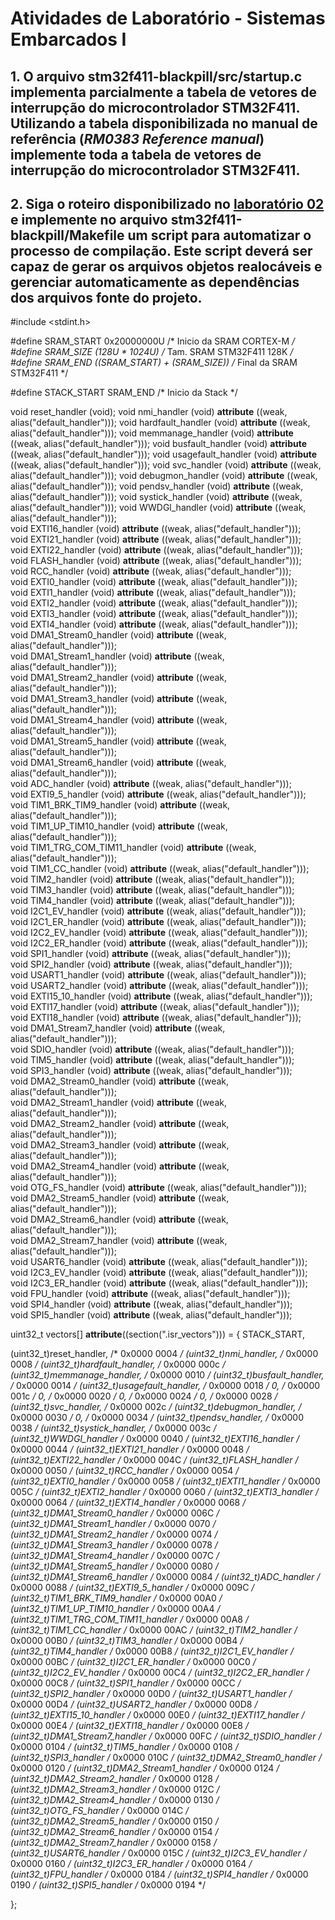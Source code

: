 # Atividades de Laboratório - Sistemas Embarcados I

## 1. O arquivo **stm32f411-blackpill/src/startup.c** implementa parcialmente a tabela de vetores de interrupção do microcontrolador STM32F411. Utilizando a tabela disponibilizada no manual de referência (***RM0383 Reference manual***) implemente **toda** a tabela de vetores de interrupção do microcontrolador STM32F411.

## 2. Siga o roteiro disponibilizado no [laboratório 02](https://github.com/daniel-p-carvalho/ufu-semb1-lab-02.git) e implemente no arquivo **stm32f411-blackpill/Makefile** um script para automatizar o processo de compilação. Este script deverá ser capaz de gerar os arquivos objetos realocáveis e gerenciar automaticamente as dependências dos arquivos fonte do projeto.

#include <stdint.h>

#define SRAM_START  0x20000000U                  /* Inicio da SRAM CORTEX-M */
#define SRAM_SIZE   (128U * 1024U)               /* Tam. SRAM STM32F411 128K */
#define SRAM_END    ((SRAM_START) + (SRAM_SIZE)) /* Final da SRAM STM32F411 */

#define STACK_START SRAM_END                     /* Inicio da Stack */


void reset_handler                 (void);
void nmi_handler                   (void) __attribute__ ((weak, alias("default_handler")));
void hardfault_handler             (void) __attribute__ ((weak, alias("default_handler")));
void memmanage_handler             (void) __attribute__ ((weak, alias("default_handler")));
void busfault_handler              (void) __attribute__ ((weak, alias("default_handler")));
void usagefault_handler            (void) __attribute__ ((weak, alias("default_handler")));
void svc_handler                   (void) __attribute__ ((weak, alias("default_handler")));
void debugmon_handler              (void) __attribute__ ((weak, alias("default_handler")));
void pendsv_handler                (void) __attribute__ ((weak, alias("default_handler")));
void systick_handler               (void) __attribute__ ((weak, alias("default_handler")));
void WWDGl_handler                 (void) __attribute__ ((weak, alias("default_handler")));       
void EXTI16_handler                (void) __attribute__ ((weak, alias("default_handler")));       
void EXTI21_handler                (void) __attribute__ ((weak, alias("default_handler")));       
void EXTI22_handler                (void) __attribute__ ((weak, alias("default_handler")));       
void FLASH_handler                 (void) __attribute__ ((weak, alias("default_handler")));       
void RCC_handler                   (void) __attribute__ ((weak, alias("default_handler")));       
void EXTI0_handler                 (void) __attribute__ ((weak, alias("default_handler")));       
void EXTI1_handler                 (void) __attribute__ ((weak, alias("default_handler")));       
void EXTI2_handler                 (void) __attribute__ ((weak, alias("default_handler")));       
void EXTI3_handler                 (void) __attribute__ ((weak, alias("default_handler")));     
void EXTI4_handler                 (void) __attribute__ ((weak, alias("default_handler")));   
void DMA1_Stream0_handler          (void) __attribute__ ((weak, alias("default_handler")));   
void DMA1_Stream1_handler          (void) __attribute__ ((weak, alias("default_handler")));   
void DMA1_Stream2_handler          (void) __attribute__ ((weak, alias("default_handler")));   
void DMA1_Stream3_handler          (void) __attribute__ ((weak, alias("default_handler")));   
void DMA1_Stream4_handler          (void) __attribute__ ((weak, alias("default_handler")));   
void DMA1_Stream5_handler          (void) __attribute__ ((weak, alias("default_handler")));   
void DMA1_Stream6_handler          (void) __attribute__ ((weak, alias("default_handler")));   
void ADC_handler                   (void) __attribute__ ((weak, alias("default_handler")));   
void EXTI9_5_handler               (void) __attribute__ ((weak, alias("default_handler")));   
void TIM1_BRK_TIM9_handler         (void) __attribute__ ((weak, alias("default_handler")));   
void TIM1_UP_TIM10_handler         (void) __attribute__ ((weak, alias("default_handler")));   
void TIM1_TRG_COM_TIM11_handler    (void) __attribute__ ((weak, alias("default_handler")));   
void TIM1_CC_handler               (void) __attribute__ ((weak, alias("default_handler")));   
void TIM2_handler                  (void) __attribute__ ((weak, alias("default_handler")));   
void TIM3_handler                  (void) __attribute__ ((weak, alias("default_handler")));   
void TIM4_handler                  (void) __attribute__ ((weak, alias("default_handler")));   
void I2C1_EV_handler               (void) __attribute__ ((weak, alias("default_handler")));   
void I2C1_ER_handler               (void) __attribute__ ((weak, alias("default_handler")));   
void I2C2_EV_handler               (void) __attribute__ ((weak, alias("default_handler")));   
void I2C2_ER_handler               (void) __attribute__ ((weak, alias("default_handler")));   
void SPI1_handler                  (void) __attribute__ ((weak, alias("default_handler")));   
void SPI2_handler                  (void) __attribute__ ((weak, alias("default_handler")));   
void USART1_handler                (void) __attribute__ ((weak, alias("default_handler")));   
void USART2_handler                (void) __attribute__ ((weak, alias("default_handler")));   
void EXTI15_10_handler             (void) __attribute__ ((weak, alias("default_handler")));   
void EXTI17_handler                (void) __attribute__ ((weak, alias("default_handler")));   
void EXTI18_handler                (void) __attribute__ ((weak, alias("default_handler")));   
void DMA1_Stream7_handler          (void) __attribute__ ((weak, alias("default_handler")));   
void SDIO_handler                  (void) __attribute__ ((weak, alias("default_handler")));   
void TIM5_handler                  (void) __attribute__ ((weak, alias("default_handler")));   
void SPI3_handler                  (void) __attribute__ ((weak, alias("default_handler")));   
void DMA2_Stream0_handler          (void) __attribute__ ((weak, alias("default_handler")));   
void DMA2_Stream1_handler          (void) __attribute__ ((weak, alias("default_handler")));   
void DMA2_Stream2_handler          (void) __attribute__ ((weak, alias("default_handler")));   
void DMA2_Stream3_handler          (void) __attribute__ ((weak, alias("default_handler")));   
void DMA2_Stream4_handler          (void) __attribute__ ((weak, alias("default_handler")));   
void OTG_FS_handler                (void) __attribute__ ((weak, alias("default_handler")));   
void DMA2_Stream5_handler          (void) __attribute__ ((weak, alias("default_handler")));   
void DMA2_Stream6_handler          (void) __attribute__ ((weak, alias("default_handler")));   
void DMA2_Stream7_handler          (void) __attribute__ ((weak, alias("default_handler")));   
void USART6_handler                (void) __attribute__ ((weak, alias("default_handler")));   
void I2C3_EV_handler               (void) __attribute__ ((weak, alias("default_handler")));   
void I2C3_ER_handler               (void) __attribute__ ((weak, alias("default_handler")));   
void FPU_handler                   (void) __attribute__ ((weak, alias("default_handler")));   
void SPI4_handler                  (void) __attribute__ ((weak, alias("default_handler")));   
void SPI5_handler                  (void) __attribute__ ((weak, alias("default_handler")));   

uint32_t vectors[] __attribute__((section(".isr_vectors"))) =
{
  STACK_START, 
  
  (uint32_t)reset_handler,                  /* 0x0000 0004 */
  (uint32_t)nmi_handler,                    /* 0x0000 0008 */
  (uint32_t)hardfault_handler,              /* 0x0000 000c */
  (uint32_t)memmanage_handler,              /* 0x0000 0010 */
  (uint32_t)busfault_handler,               /* 0x0000 0014 */
  (uint32_t)usagefault_handler,             /* 0x0000 0018 */
  0,                                        /* 0x0000 001c */
  0,                                        /* 0x0000 0020 */
  0,                                        /* 0x0000 0024 */
  0,                                        /* 0x0000 0028 */
  (uint32_t)svc_handler,                    /* 0x0000 002c */
  (uint32_t)debugmon_handler,               /* 0x0000 0030 */
  0,                                        /* 0x0000 0034 */
  (uint32_t)pendsv_handler,                 /* 0x0000 0038 */
  (uint32_t)systick_handler,                /* 0x0000 003c */
  (uint32_t)WWDGl_handler                   /* 0x0000 0040 */
  (uint32_t)EXTI16_handler                  /*  0x0000 0044 */
  (uint32_t)EXTI21_handler                  /*  0x0000 0048 */
  (uint32_t)EXTI22_handler                  /*  0x0000 004C */ 
  (uint32_t)FLASH_handler                   /*  0x0000 0050 */
  (uint32_t)RCC_handler                     /*  0x0000 0054 */
  (uint32_t)EXTI0_handler                   /*  0x0000 0058 */
  (uint32_t)EXTI1_handler                   /*  0x0000 005C */
  (uint32_t)EXTI2_handler                   /*  0x0000 0060 */
  (uint32_t)EXTI3_handler                   /*  0x0000 0064 */
  (uint32_t)EXTI4_handler                   /*  0x0000 0068 */
  (uint32_t)DMA1_Stream0_handler            /*  0x0000 006C */
  (uint32_t)DMA1_Stream1_handler            /*  0x0000 0070 */
  (uint32_t)DMA1_Stream2_handler            /*  0x0000 0074 */
  (uint32_t)DMA1_Stream3_handler            /*  0x0000 0078 */
  (uint32_t)DMA1_Stream4_handler            /*  0x0000 007C */
  (uint32_t)DMA1_Stream5_handler            /*  0x0000 0080 */
  (uint32_t)DMA1_Stream6_handler            /*  0x0000 0084 */
  (uint32_t)ADC_handler                     /*  0x0000 0088 */
  (uint32_t)EXTI9_5_handler                 /*  0x0000 009C */
  (uint32_t)TIM1_BRK_TIM9_handler           /*  0x0000 00A0 */
  (uint32_t)TIM1_UP_TIM10_handler           /*  0x0000 00A4 */
  (uint32_t)TIM1_TRG_COM_TIM11_handler      /*  0x0000 00A8 */
  (uint32_t)TIM1_CC_handler                 /*  0x0000 00AC */
  (uint32_t)TIM2_handler                    /*  0x0000 00B0 */
  (uint32_t)TIM3_handler                    /*  0x0000 00B4 */
  (uint32_t)TIM4_handler                    /*  0x0000 00B8 */
  (uint32_t)I2C1_EV_handler                 /*  0x0000 00BC */
  (uint32_t)I2C1_ER_handler                 /*  0x0000 00C0 */
  (uint32_t)I2C2_EV_handler                 /*  0x0000 00C4 */
  (uint32_t)I2C2_ER_handler                 /*  0x0000 00C8 */
  (uint32_t)SPI1_handler                    /*  0x0000 00CC */
  (uint32_t)SPI2_handler                    /*  0x0000 00D0 */
  (uint32_t)USART1_handler                  /*  0x0000 00D4 */
  (uint32_t)USART2_handler                  /*  0x0000 00D8 */
  (uint32_t)EXTI15_10_handler               /*  0x0000 00E0 */
  (uint32_t)EXTI17_handler                  /*  0x0000 00E4 */
  (uint32_t)EXTI18_handler                  /*  0x0000 00E8 */
  (uint32_t)DMA1_Stream7_handler            /*  0x0000 00FC */
  (uint32_t)SDIO_handler                    /*  0x0000 0104 */
  (uint32_t)TIM5_handler                    /*  0x0000 0108 */
  (uint32_t)SPI3_handler                    /*  0x0000 010C */
  (uint32_t)DMA2_Stream0_handler            /*  0x0000 0120 */
  (uint32_t)DMA2_Stream1_handler            /*  0x0000 0124 */
  (uint32_t)DMA2_Stream2_handler            /*  0x0000 0128 */
  (uint32_t)DMA2_Stream3_handler            /*  0x0000 012C */
  (uint32_t)DMA2_Stream4_handler            /*  0x0000 0130 */
  (uint32_t)OTG_FS_handler                  /*  0x0000 014C */
  (uint32_t)DMA2_Stream5_handler            /*  0x0000 0150 */
  (uint32_t)DMA2_Stream6_handler            /*  0x0000 0154 */
  (uint32_t)DMA2_Stream7_handler            /*  0x0000 0158 */
  (uint32_t)USART6_handler                  /*  0x0000 015C */
  (uint32_t)I2C3_EV_handler                 /*  0x0000 0160 */
  (uint32_t)I2C3_ER_handler                 /*  0x0000 0164 */
  (uint32_t)FPU_handler                     /*  0x0000 0184 */
  (uint32_t)SPI4_handler                    /*  0x0000 0190 */
  (uint32_t)SPI5_handler                    /*  0x0000 0194 */

};
